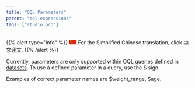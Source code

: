 ```yaml
---
title: "OQL Parameters"
parent: "oql-expressions"
tags: ["studio pro"]
---
```


{{% alert type="info" %}}
<img src="attachments/chinese-translation/china.png" style="display: inline-block; margin: 0" /> For the Simplified Chinese translation, click [中文译文]().
{{% /alert %}}

Currently, parameters are only supported within OQL queries defined in [datasets](data-sets). To use a defined parameter in a query, use the $ sign.

Examples of correct parameter names are $weight_range, $age.

